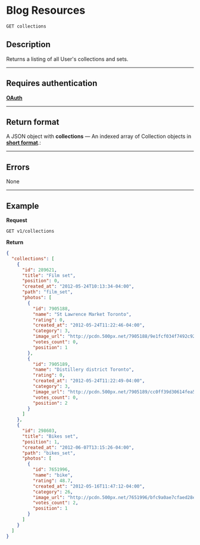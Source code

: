 # Blog Resources

    GET collections

## Description
Returns a listing of all User's collections and sets.

***

## Requires authentication
 **[OAuth][]**

***

## Return format
A JSON object with **collections** — An indexed array of Collection objects in **[short format][]**.:

***

## Errors
None

***

## Example
**Request**

    GET v1/collections

**Return**
``` json
{
  "collections": [
    {
      "id": 289621,
      "title": "Film set",
      "position": 0,
      "created_at": "2012-05-24T10:13:34-04:00",
      "path": "film_set",
      "photos": [
        {
          "id": 7905188,
          "name": "St Lawrence Market Toronto",
          "rating": 0,
          "created_at": "2012-05-24T11:22:46-04:00",
          "category": 3,
          "image_url": "http://pcdn.500px.net/7905188/9e1fcf034f7492c92d0f98e504d80c0b80e15990/4.jpg",
          "votes_count": 0,
          "position": 1
        },
        {
          "id": 7905189,
          "name": "Distillery district Toronto",
          "rating": 0,
          "created_at": "2012-05-24T11:22:49-04:00",
          "category": 3,
          "image_url": "http://pcdn.500px.net/7905189/cc0ff39d30614fea56f2583ec796460d6a05d69c/4.jpg",
          "votes_count": 0,
          "position": 2
        }
      ]
    },
    {
      "id": 298603,
      "title": "Bikes set",
      "position": 1,
      "created_at": "2012-06-07T13:15:26-04:00",
      "path": "bikes_set",
      "photos": [
        {
          "id": 7651996,
          "name": "bike",
          "rating": 48.7,
          "created_at": "2012-05-16T11:47:12-04:00",
          "category": 26,
          "image_url": "http://pcdn.500px.net/7651996/bfc9a0ae7cfaed28ebc947c2d4cd79e60a04934d/4.jpg",
          "votes_count": 2,
          "position": 1
        }
      ]
    }
  ]
}
```

[OAuth]: https://github.com/500px/api-documentation/tree/master/authentication
[short format]: https://github.com/500px/api-documentation/blob/master/basics/formats_and_terms.md#short-format-1